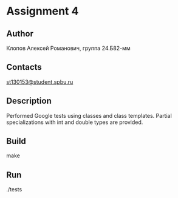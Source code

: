 # Assignment 4

## Author
Клопов Алексей Романович, группа 24.Б82-мм

## Contacts
st130153@student.spbu.ru

## Description
Performed Google tests using classes and class templates. Partial specializations with int and double types are provided.

## Build
make

## Run 
./tests
